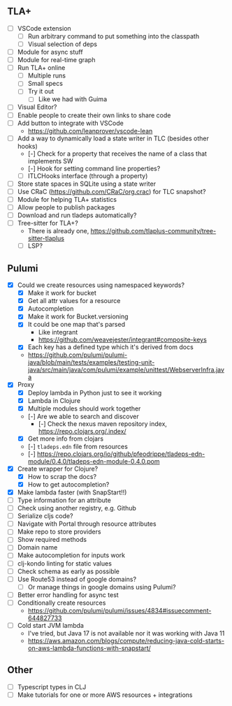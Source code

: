 ## TLA+
- [ ] VSCode extension
  - [ ] Run arbitrary command to put something into the classpath
  - [ ] Visual selection of deps
- [ ] Module for async stuff
- [ ] Module for real-time graph
- [ ] Run TLA+ online
  - [ ] Multiple runs
  - [ ] Small specs
  - [ ] Try it out
    - [ ] Like we had with Guima
- [ ] Visual Editor?
- [ ] Enable people to create their own links to share code
- [ ] Add button to integrate with VSCode
  - https://github.com/leanprover/vscode-lean
- [ ] Add a way to dynamically load a state writer in TLC (besides other hooks)
  - [-] Check for a property that receives the name of a class that implements SW
  - [-] Hook for setting command line properties?
  - [ ] ITLCHooks interface (through a property)
- [ ] Store state spaces in SQLite using a state writer
- [ ] Use CRaC (https://github.com/CRaC/org.crac) for TLC snapshot?
- [ ] Module for helping TLA+ statistics
- [ ] Allow people to publish packages
- [ ] Download and run tladeps automatically?
- [ ] Tree-sitter for TLA+?
  - There is already one, https://github.com/tlaplus-community/tree-sitter-tlaplus
  - [ ] LSP?

## Pulumi

- [x] Could we create resources using namespaced keywords?
  - [x] Make it work for bucket
  - [x] Get all attr values for a resource
  - [x] Autocompletion
  - [x] Make it work for Bucket.versioning
  - [x] It could be one map that's parsed
    - Like integrant
    - https://github.com/weavejester/integrant#composite-keys
  - [x] Each key has a defined type which it's derived from docs
  - https://github.com/pulumi/pulumi-java/blob/main/tests/examples/testing-unit-java/src/main/java/com/pulumi/example/unittest/WebserverInfra.java
- [x] Proxy
  - [x] Deploy lambda in Python just to see it working
  - [x] Lambda in Clojure
  - [x] Multiple modules should work together
  - [-] Are we able to search and discover
    - [-] Check the nexus maven repository index, https://repo.clojars.org/.index/
  - [x] Get more info from clojars
  - [-] `tladeps.edn` file from resources
  - [-] https://repo.clojars.org/io/github/pfeodrippe/tladeps-edn-module/0.4.0/tladeps-edn-module-0.4.0.pom
- [x] Create wrapper for Clojure?
  - [x] How to scrap the docs?
  - [x] How to get autocompletion?
- [x] Make lambda faster (with SnapStart!!)
- [ ] Type information for an attribute
- [ ] Check using another registry, e.g. Github
- [ ] Serialize cljs code?
- [ ] Navigate with Portal through resource attributes
- [ ] Make repo to store providers
- [ ] Show required methods
- [ ] Domain name
- [ ] Make autocompletion for inputs work
- [ ] clj-kondo linting for static values
- [ ] Check schema as early as possible
- [ ] Use Route53 instead of google domains?
  - [ ] Or manage things in google domains using Pulumi?
- [ ] Better error handling for async test
- [ ] Conditionally create resources
  - https://github.com/pulumi/pulumi/issues/4834#issuecomment-644827733
- [ ] Cold start JVM lambda
  - I've tried, but Java 17 is not available nor it was working with Java 11
  - https://aws.amazon.com/blogs/compute/reducing-java-cold-starts-on-aws-lambda-functions-with-snapstart/

## Other
- [ ] Typescript types in CLJ
- [ ] Make tutorials for one or more AWS resources + integrations
